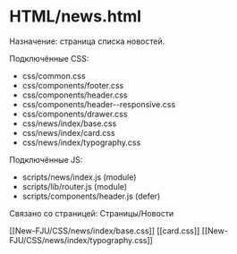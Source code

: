 # HTML/news.html

Назначение: страница списка новостей.

Подключённые CSS:
- css/common.css
- css/components/footer.css
- css/components/header.css
- css/components/header--responsive.css
- css/components/drawer.css
- css/news/index/base.css
- css/news/index/card.css
- css/news/index/typography.css

Подключённые JS:
- scripts/news/index.js (module)
- scripts/lib/router.js (module)
- scripts/components/header.js (defer)

Связано со страницей: Страницы/Новости 

[[New-FJU/CSS/news/index/base.css]]
[[card.css]]
[[New-FJU/CSS/news/index/typography.css]]